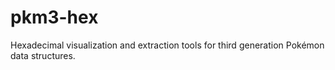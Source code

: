# pkm3-hex

Hexadecimal visualization and extraction tools for third generation
Pokémon data structures.
